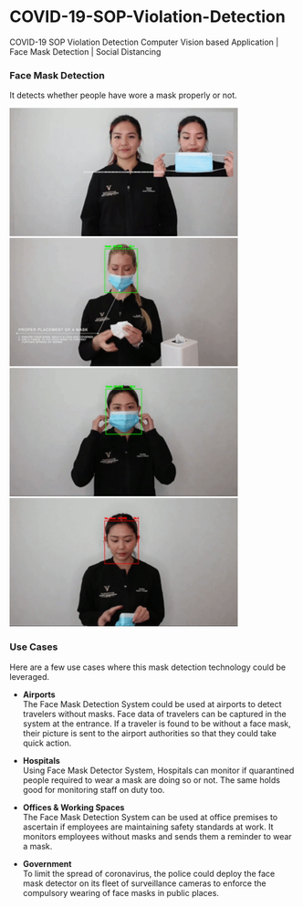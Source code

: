 <a id="COVID_19_SOP_Violation_Detection_"></a>
# COVID-19-SOP-Violation-Detection
COVID-19 SOP Violation Detection Computer Vision based Application | Face Mask Detection | Social Distancing

<a id="mask_detection_"></a>
### Face Mask Detection
It detects whether people have wore a mask properly or not.

<img src="mask_detection/GIFs/useless_mask.gif" width="400"/>   <img src="mask_detection/GIFs/useless_mask2.gif" width="400"/>
<img src="mask_detection/GIFs/no_mask.gif" width="400"/>   <img src="mask_detection/GIFs/thanks_mask.gif" width="400"/>

### Use Cases
Here are a few use cases where this mask detection technology could be leveraged.

* **Airports**<br>
   The Face Mask Detection System could be used at airports to detect travelers without masks. Face data of travelers can be captured in the system at the entrance. If a traveler is found to be without a face mask, their picture is sent to the airport authorities so that they could take quick action.
   
* **Hospitals**<br>
   Using Face Mask Detector System, Hospitals can monitor if quarantined people required to wear a mask are doing so or not. The same holds good for monitoring staff on duty too.
   
* **Offices & Working Spaces**<br>
   The Face Mask Detection System can be used at office premises to ascertain if employees are maintaining safety standards at work. It monitors employees without masks and sends them a reminder to wear a mask.
   
* **Government**<br>
   To limit the spread of coronavirus, the police could deploy the face mask detector on its fleet of surveillance cameras to enforce the compulsory wearing of face masks in public places.


   
